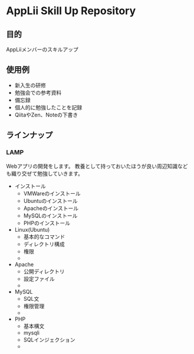 # AppLii Skill Up Repository

## 目的
AppLiiメンバーのスキルアップ

## 使用例
- 新入生の研修
- 勉強会での参考資料
- 備忘録
- 個人的に勉強したことを記録
- QiitaやZen、Noteの下書き


## ラインナップ
### LAMP
Webアプリの開発をします。
教養として持っておいたほうが良い周辺知識なども織り交ぜて勉強していきます。
- インストール
	- VMWareのインストール
	- Ubuntuのインストール
	- Apacheのインストール
	- MySQLのインストール
	- PHPのインストール
- Linux(Ubuntu)
	- 基本的なコマンド
	- ディレクトリ構成
	- 権限
	- 
- Apache
	- 公開ディレクトリ
	- 設定ファイル
	- 
- MySQL
	- SQL文
	- 権限管理
	- 
- PHP
	- 基本構文
	- mysqli
	- SQLインジェクション
	- 


